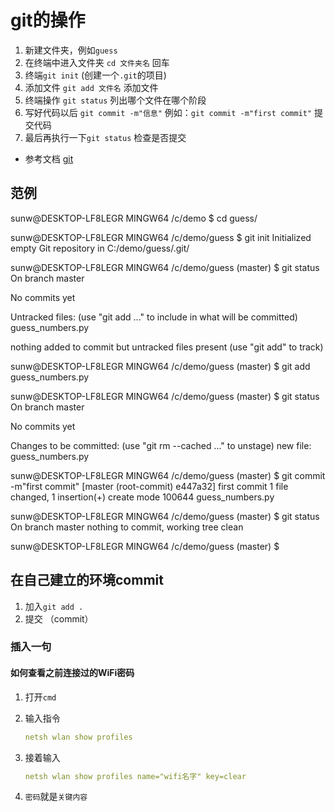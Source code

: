 # git的操作

1. 新建文件夹，例如`guess`
2. 在终端中进入文件夹   `cd 文件夹名` 回车
3. 终端`git init`  (创建一个`.git`的项目)
4. 添加文件  `git add 文件名`  添加文件
5. 终端操作 `git status`  列出哪个文件在哪个阶段
6. 写好代码以后 `git commit -m"信息"`  例如：`git commit -m"first commit"`   提交代码
7. 最后再执行一下`git status`  检查是否提交
- 参考文档
  [git](https://www.atlassian.com/git/tutorials/atlassian-git-cheatsheet)

## 范例

sunw@DESKTOP-LF8LEGR MINGW64 /c/demo
$ cd guess/

sunw@DESKTOP-LF8LEGR MINGW64 /c/demo/guess
$ git init
Initialized empty Git repository in C:/demo/guess/.git/

sunw@DESKTOP-LF8LEGR MINGW64 /c/demo/guess (master)
$ git status
On branch master

No commits yet

Untracked files:
  (use "git add <file>..." to include in what will be committed)
        guess_numbers.py

nothing added to commit but untracked files present (use "git add" to track)

sunw@DESKTOP-LF8LEGR MINGW64 /c/demo/guess (master)
$ git add guess_numbers.py 

sunw@DESKTOP-LF8LEGR MINGW64 /c/demo/guess (master)
$ git status
On branch master

No commits yet

Changes to be committed:
  (use "git rm --cached <file>..." to unstage)
        new file:   guess_numbers.py

sunw@DESKTOP-LF8LEGR MINGW64 /c/demo/guess (master)
$ git commit -m"first commit"
[master (root-commit) e447a32] first commit
 1 file changed, 1 insertion(+)
 create mode 100644 guess_numbers.py

sunw@DESKTOP-LF8LEGR MINGW64 /c/demo/guess (master)
$ git status
On branch master
nothing to commit, working tree clean

sunw@DESKTOP-LF8LEGR MINGW64 /c/demo/guess (master)
$

## 在自己建立的环境commit

1. 加入`git add .`
2. 提交 （commit）

### 插入一句

#### 如何查看之前连接过的WiFi密码

1. 打开`cmd`
2. 输入指令
   
   ```yaml
   netsh wlan show profiles
   ```
3. 接着输入
   
   ```yaml
   netsh wlan show profiles name="wifi名字" key=clear
   ```
4. `密码`就是`关键内容`
